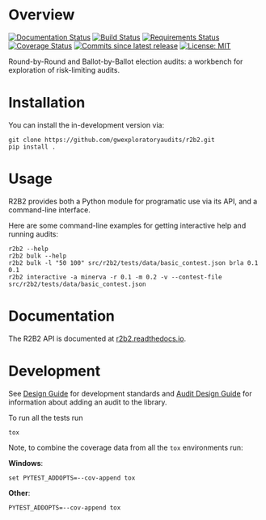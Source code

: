 # Overview

[![Documentation Status](https://readthedocs.org/projects/r2b2/badge/?version=latest)](https://r2b2.readthedocs.io/en/latest/?badge=latest)
[![Build Status](https://travis-ci.org/gwexploratoryaudits/r2b2.svg?branch=master)](https://travis-ci.org/gwexploratoryaudits/r2b2)
[![Requirements Status](https://requires.io/github/gwexploratoryaudits/r2b2/requirements.svg?branch=master)](https://requires.io/github/gwexploratoryaudits/r2b2/requirements/?branch=master)
[![Coverage Status](https://codecov.io/github/gwexploratoryaudits/r2b2/coverage.svg?branch=master)](https://codecov.io/github/gwexploratoryaudits/r2b2)
[![Commits since latest release](https://img.shields.io/github/commits-since/gwexploratoryaudits/r2b2/v0.1.0.svg)](https://github.com/gwexploratoryaudits/r2b2/compare/v0.1.0...master)
[![License: MIT](https://img.shields.io/badge/License-MIT-yellow.svg)](https://opensource.org/licenses/MIT)


Round-by-Round and Ballot-by-Ballot election audits: a workbench for exploration
of risk-limiting audits.

# Installation

You can install the in-development version via:
```
git clone https://github.com/gwexploratoryaudits/r2b2.git
pip install .
```

# Usage
R2B2 provides both a Python module for programatic use via its API, and a command-line interface.

Here are some command-line examples for getting interactive help and running audits:

    r2b2 --help
    r2b2 bulk --help
    r2b2 bulk -l "50 100" src/r2b2/tests/data/basic_contest.json brla 0.1 0.1
    r2b2 interactive -a minerva -r 0.1 -m 0.2 -v --contest-file src/r2b2/tests/data/basic_contest.json

# Documentation

The R2B2 API is documented at [r2b2.readthedocs.io](https://r2b2.readthedocs.io/).

# Development

See [Design Guide](https://github.com/gwexploratoryaudits/r2b2/blob/master/docs/design_guide.md)
for development standards and [Audit Design Guide](https://github.com/gwexploratoryaudits/r2b2/blob/docs/docs/audit_design_guide.md)
for information about adding an audit to the library.

To run all the tests run

```
tox
```

Note, to combine the coverage data from all the `tox` environments run:

**Windows**:
```
set PYTEST_ADDOPTS=--cov-append tox
```
**Other**:
```
PYTEST_ADDOPTS=--cov-append tox
```
